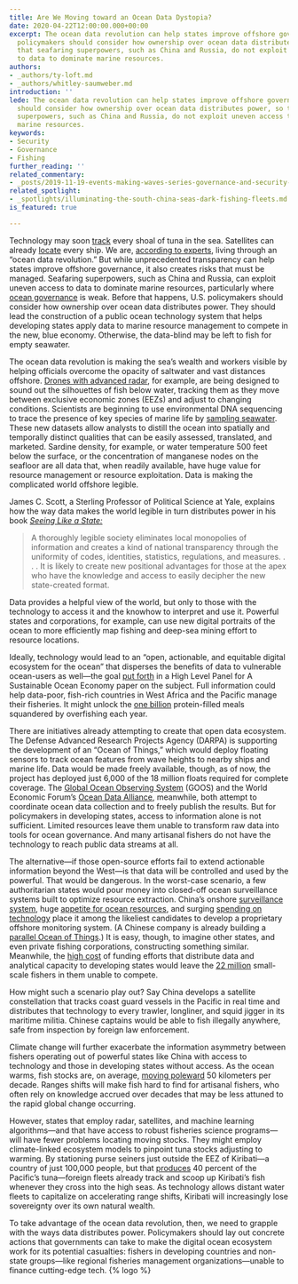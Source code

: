 ```yaml
---
title: Are We Moving toward an Ocean Data Dystopia?
date: 2020-04-22T12:00:00.000+00:00
excerpt: The ocean data revolution can help states improve offshore governance. But
  policymakers should consider how ownership over ocean data distributes power, so
  that seafaring superpowers, such as China and Russia, do not exploit uneven access
  to data to dominate marine resources.
authors:
- _authors/ty-loft.md
- _authors/whitley-saumweber.md
introduction: ''
lede: The ocean data revolution can help states improve offshore governance. But policymakers
  should consider how ownership over ocean data distributes power, so that seafaring
  superpowers, such as China and Russia, do not exploit uneven access to data to dominate
  marine resources.
keywords:
- Security
- Governance
- Fishing
further_reading: ''
related_commentary:
- _posts/2019-11-19-events-making-waves-series-governance-and-security-in-the-ocean-of-change.md
related_spotlight:
- _spotlights/illuminating-the-south-china-seas-dark-fishing-fleets.md
is_featured: true

---
```

Technology may soon [track](https://academic.oup.com/icesjms/article/75/5/1803/4984479) every shoal of tuna in the sea. Satellites can already [locate](https://amti.csis.org/illuminating-south-china-seas-dark-fishing-fleets/) every ship. We are, [according to experts](https://oceanpanel.org/sites/default/files/2020-01/19_HLP_BP6_V4.pdf), living through an “ocean data revolution.” But while unprecedented transparency can help states improve offshore governance, it also creates risks that must be managed. Seafaring superpowers, such as China and Russia, can exploit uneven access to data to dominate marine resources, particularly where [ocean governance](https://qz.com/africa/1506419/somalia-gives-fishing-license-to-31-china-vessels/) is weak. Before that happens, U.S. policymakers should consider how ownership over ocean data distributes power. They should lead the construction of a public ocean technology system that helps developing states apply data to marine resource management to compete in the new, blue economy. Otherwise, the data-blind may be left to fish for empty seawater.

The ocean data revolution is making the sea’s wealth and workers visible by helping officials overcome the opacity of saltwater and vast distances offshore. [Drones with advanced radar](http://www3.weforum.org/docs/WEF_Harnessing_4IR_Oceans.pdf), for example, are being designed to sound out the silhouettes of fish below water, tracking them as they move between exclusive economic zones (EEZs) and adjust to changing conditions. Scientists are beginning to use environmental DNA sequencing to trace the presence of key species of marine life by [sampling seawater](http://www3.weforum.org/docs/WEF_Harnessing_4IR_Oceans.pdf). These new datasets allow analysts to distill the ocean into spatially and temporally distinct qualities that can be easily assessed, translated, and marketed. Sardine density, for example, or water temperature 500 feet below the surface, or the concentration of manganese nodes on the seafloor are all data that, when readily available, have huge value for resource management or resource exploitation. Data is making the complicated world offshore legible.

James C. Scott, a Sterling Professor of Political Science at Yale, explains how the way data makes the world legible in turn distributes power in his book [_Seeing Like a State:_](https://books.google.co.nz/books?id=CA7UDwAAQBAJ&pg=PA78&lpg=PA78&dq=A+thoroughly+legible+society+eliminates+local+monopolies+of+information+and+creates+a+kind+of+national+transparency+through+the+uniformity+of+codes,+identities,+statistics,+and+measures.+.+.+.+It+is+likely+to+create+new+positional+advantages+for+those+at+the+apex+who+have+the+knowledge+and+access+to+easily+decipher+the+new+state-created+format.&source=bl&ots=NqpsYiCuMk&sig=ACfU3U1RAAOhp6NXVNqLhhsL_Mll5p9MsQ&hl=en&sa=X&ved=2ahUKEwi63uG39PzoAhVwxjgGHcsRA4EQ6AEwAHoECAoQAQ#v=onepage&q=A%20thoroughly%20legible%20society%20eliminates%20local%20monopolies%20of%20information%20and%20creates%20a%20kind%20of%20national%20transparency%20through%20the%20uniformity%20of%20codes%2C%20identities%2C%20statistics%2C%20and%20measures.%20.%20.%20.%20It%20is%20likely%20to%20create%20new%20positional%20advantages%20for%20those%20at%20the%20apex%20who%20have%20the%20knowledge%20and%20access%20to%20easily%20decipher%20the%20new%20state-created%20format.&f=false)

> A thoroughly legible society eliminates local monopolies of information and creates a kind of national transparency through the uniformity of codes, identities, statistics, regulations, and measures. . . . It is likely to create new positional advantages for those at the apex who have the knowledge and access to easily decipher the new state-created format.

Data provides a helpful view of the world, but only to those with the technology to access it and the knowhow to interpret and use it. Powerful states and corporations, for example, can use new digital portraits of the ocean to more efficiently map fishing and deep-sea mining effort to resource locations.

Ideally, technology would lead to an “open, actionable, and equitable digital ecosystem for the ocean” that disperses the benefits of data to vulnerable ocean-users as well—the goal [put forth](https://www.oceanpanel.org/blue-papers/technology-data-and-new-models-sustainably-managing-ocean-resources) in a High Level Panel for A Sustainable Ocean Economy paper on the subject. Full information could help data-poor, fish-rich countries in West Africa and the Pacific manage their fisheries. It might unlock the [one billion](https://www.huffpost.com/entry/perfect-protein-book-excerpt_b_3429390) protein-filled meals squandered by overfishing each year.

There are initiatives already attempting to create that open data ecosystem. The Defense Advanced Research Projects Agency (DARPA) is supporting the development of an “Ocean of Things,” which would deploy floating sensors to track ocean features from wave heights to nearby ships and marine life. Data would be made freely available, though, as of now, the project has deployed just 6,000 of the 18 million floats required for complete coverage. The [Global Ocean Observing System](https://www.goosocean.org/) (GOOS) and the World Economic Forum’s [Ocean Data Alliance](https://oceanconference.un.org/commitments/?id=21672), meanwhile, both attempt to coordinate ocean data collection and to freely publish the results. But for policymakers in developing states, access to information alone is not sufficient. Limited resources leave them unable to transform raw data into tools for ocean governance. And many artisanal fishers do not have the technology to reach public data streams at all.

The alternative—if those open-source efforts fail to extend actionable information beyond the West—is that data will be controlled and used by the powerful. That would be dangerous. In the worst-case scenario, a few authoritarian states would pour money into closed-off ocean surveillance systems built to optimize resource extraction. China’s onshore [surveillance system](https://www.nytimes.com/2019/12/17/technology/china-surveillance.html), huge [appetite for ocean resources](https://www.nytimes.com/2017/04/30/world/asia/chinas-appetite-pushes-fisheries-to-the-brink.html), and surging [spending on technology](https://www.sciencemag.org/news/2018/10/surging-rd-spending-china-narrows-gap-united-states) place it among the likeliest candidates to develop a proprietary offshore monitoring system. (A Chinese company is already building a [parallel Ocean of Things](https://www.afcea.org/content/darpas-ocean-things-ripples-across-research-areas).) It is easy, though, to imagine other states, and even private fishing corporations, constructing something similar. Meanwhile, the [high cost](https://oceanpanel.org/sites/default/files/2020-01/19_HLP_BP6_V4.pdf) of funding efforts that distribute data and analytical capacity to developing states would leave the [22 million](https://onlinelibrary.wiley.com/doi/abs/10.1111/j.1467-2979.2011.00450.x) small-scale fishers in them unable to compete.

How might such a scenario play out? Say China develops a satellite constellation that tracks coast guard vessels in the Pacific in real time and distributes that technology to every trawler, longliner, and squid jigger in its maritime militia. Chinese captains would be able to fish illegally anywhere, safe from inspection by foreign law enforcement.

Climate change will further exacerbate the information asymmetry between fishers operating out of powerful states like China with access to technology and those in developing states without access. As the ocean warms, fish stocks are, on average, [moving poleward](https://www.ipcc.ch/srocc/chapter/summary-for-policymakers/) 50 kilometers per decade. Ranges shifts will make fish hard to find for artisanal fishers, who often rely on knowledge accrued over decades that may be less attuned to the rapid global change occurring.

However, states that employ radar, satellites, and machine learning algorithms—and that have access to robust fisheries science programs—will have fewer problems locating moving stocks. They might employ climate-linked ecosystem models to pinpoint tuna stocks adjusting to warming. By stationing purse seiners just outside the EEZ of Kiribati—a country of just 100,000 people, but that [produces](https://www.spc.int/sites/default/files/wordpresscontent/wp-content/uploads/2016/11/Gillett_16_Benefish-fisheries-in-economies-of-pacific-countries.pdf) 40 percent of the Pacific’s tuna—foreign fleets already track and scoop up Kiribati’s fish whenever they cross into the high seas. As technology allows distant water fleets to capitalize on accelerating range shifts, Kiribati will increasingly lose sovereignty over its own natural wealth.

To take advantage of the ocean data revolution, then, we need to grapple with the ways data distributes power. Policymakers should lay out concrete actions that governments can take to make the digital ocean ecosystem work for its potential casualties: fishers in developing countries and non-state groups—like regional fisheries management organizations—unable to finance cutting-edge tech. {% logo %}
